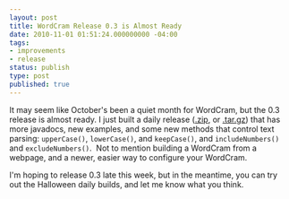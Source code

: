 ```yaml
---
layout: post
title: WordCram Release 0.3 is Almost Ready
date: 2010-11-01 01:51:24.000000000 -04:00
tags:
- improvements
- release
status: publish
type: post
published: true
---
```


It may seem like October's been a quiet month for WordCram, but the 0.3 release is almost ready. I just built a daily release ([.zip](http://code.google.com/p/wordcram/downloads/detail?name=wordcram.20101031.zip), or [.tar.gz](http://code.google.com/p/wordcram/downloads/detail?name=wordcram.20101031.tar.gz)) that has more javadocs, new examples, and some new methods that control text parsing: `upperCase()`, `lowerCase()`, and `keepCase()`, and `includeNumbers()` and `excludeNumbers()`.  Not to mention building a WordCram from a webpage, and a newer, easier way to configure your WordCram.

I'm hoping to release 0.3 late this week, but in the meantime, you can try out the Halloween daily builds, and let me know what you think.

